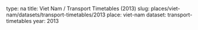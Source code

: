 type: na
title: Viet Nam / Transport Timetables (2013)
slug: places/viet-nam/datasets/transport-timetables/2013
place: viet-nam
dataset: transport-timetables
year: 2013
